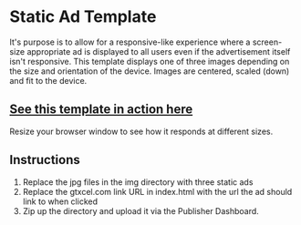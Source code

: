 # Static Ad Template

It's purpose is to allow for a responsive-like experience where a screen-size appropriate ad is displayed to all users even if the advertisement itself isn't responsive. This template displays one of three images depending on the size and orientation of the device. Images are centered, scaled (down) and fit to the device.

## [See this template in action here](http://turnstyle.texterity.com/turnstyle/misc/static_assets/index.html) 
Resize your browser window to see how it responds at different sizes.

## Instructions

1. Replace the jpg files in the img directory with three static ads
2. Replace the gtxcel.com link URL in index.html with the url the ad should link to when clicked
3. Zip up the directory and upload it via the Publisher Dashboard.
